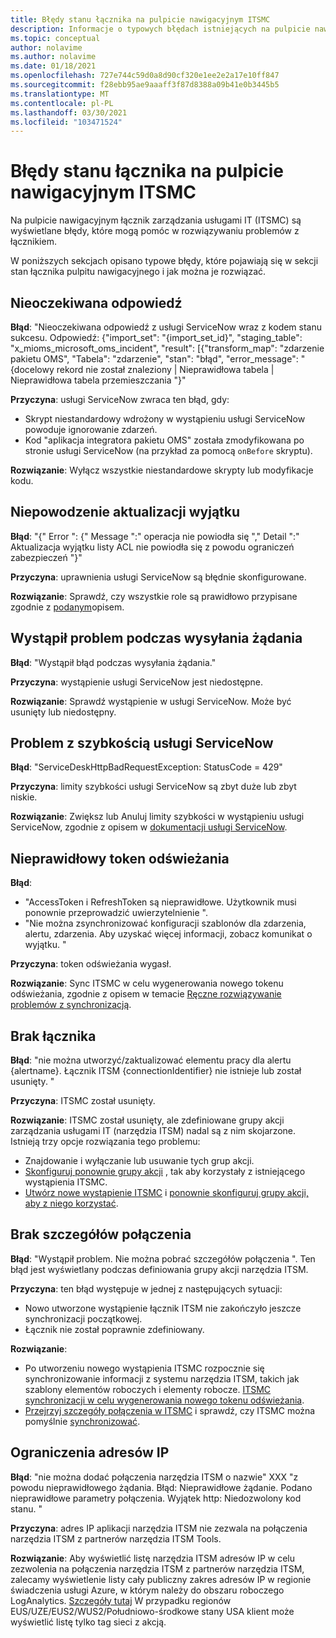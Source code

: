 ```yaml
---
title: Błędy stanu łącznika na pulpicie nawigacyjnym ITSMC
description: Informacje o typowych błędach istniejących na pulpicie nawigacyjnym łącznik zarządzania usługami IT.
ms.topic: conceptual
author: nolavime
ms.author: nolavime
ms.date: 01/18/2021
ms.openlocfilehash: 727e744c59d0a8d90cf320e1ee2e2a17e10ff847
ms.sourcegitcommit: f28ebb95ae9aaaff3f87d8388a09b41e0b3445b5
ms.translationtype: MT
ms.contentlocale: pl-PL
ms.lasthandoff: 03/30/2021
ms.locfileid: "103471524"
---
```

# <a name="connector-status-errors-in-the-itsmc-dashboard"></a>Błędy stanu łącznika na pulpicie nawigacyjnym ITSMC

Na pulpicie nawigacyjnym łącznik zarządzania usługami IT (ITSMC) są wyświetlane błędy, które mogą pomóc w rozwiązywaniu problemów z łącznikiem.

W poniższych sekcjach opisano typowe błędy, które pojawiają się w sekcji stan łącznika pulpitu nawigacyjnego i jak można je rozwiązać.

## <a name="unexpected-response"></a>Nieoczekiwana odpowiedź

**Błąd**: "Nieoczekiwana odpowiedź z usługi ServiceNow wraz z kodem stanu sukcesu. Odpowiedź: {"import_set": "{import_set_id}", "staging_table": "x_mioms_microsoft_oms_incident", "result": [{"transform_map": "zdarzenie pakietu OMS", "Tabela": "zdarzenie", "stan": "błąd", "error_message": "{docelowy rekord nie został znaleziony | Nieprawidłowa tabela | Nieprawidłowa tabela przemieszczania "}"

**Przyczyna**: usługi ServiceNow zwraca ten błąd, gdy:

* Skrypt niestandardowy wdrożony w wystąpieniu usługi ServiceNow powoduje ignorowanie zdarzeń.
* Kod "aplikacja integratora pakietu OMS" została zmodyfikowana po stronie usługi ServiceNow (na przykład za pomocą `onBefore` skryptu).

**Rozwiązanie**: Wyłącz wszystkie niestandardowe skrypty lub modyfikacje kodu.

## <a name="exception-update-failure"></a>Niepowodzenie aktualizacji wyjątku

**Błąd**: "{" Error ": {" Message ":" operacja nie powiodła się "," Detail ":" Aktualizacja wyjątku listy ACL nie powiodła się z powodu ograniczeń zabezpieczeń "}"

**Przyczyna**: uprawnienia usługi ServiceNow są błędnie skonfigurowane.

**Rozwiązanie**: Sprawdź, czy wszystkie role są prawidłowo przypisane zgodnie z [podanym](itsmc-connections-servicenow.md#install-the-user-app-and-create-the-user-role)opisem.

## <a name="problem-sending-a-request"></a>Wystąpił problem podczas wysyłania żądania

**Błąd**: "Wystąpił błąd podczas wysyłania żądania."

**Przyczyna**: wystąpienie usługi ServiceNow jest niedostępne.

**Rozwiązanie**: Sprawdź wystąpienie w usługi ServiceNow. Może być usunięty lub niedostępny.

## <a name="servicenow-rate-problem"></a>Problem z szybkością usługi ServiceNow

**Błąd**: "ServiceDeskHttpBadRequestException: StatusCode = 429"

**Przyczyna**: limity szybkości usługi ServiceNow są zbyt duże lub zbyt niskie.

**Rozwiązanie**: Zwiększ lub Anuluj limity szybkości w wystąpieniu usługi ServiceNow, zgodnie z opisem w [dokumentacji usługi ServiceNow](https://docs.servicenow.com/bundle/london-application-development/page/integrate/inbound-rest/task/investigate-rate-limit-violations.html).

## <a name="invalid-refresh-token"></a>Nieprawidłowy token odświeżania

**Błąd**: 
  * "AccessToken i RefreshToken są nieprawidłowe. Użytkownik musi ponownie przeprowadzić uwierzytelnienie ".
  * "Nie można zsynchronizować konfiguracji szablonów dla zdarzenia, alertu, zdarzenia. Aby uzyskać więcej informacji, zobacz komunikat o wyjątku. "

**Przyczyna**: token odświeżania wygasł.

**Rozwiązanie**: Sync ITSMC w celu wygenerowania nowego tokenu odświeżania, zgodnie z opisem w temacie [Ręczne rozwiązywanie problemów z synchronizacją](./itsmc-resync-servicenow.md).

## <a name="missing-connector"></a>Brak łącznika

**Błąd**: "nie można utworzyć/zaktualizować elementu pracy dla alertu {alertname}. Łącznik ITSM {connectionIdentifier} nie istnieje lub został usunięty. "

**Przyczyna**: ITSMC został usunięty.

**Rozwiązanie**: ITSMC został usunięty, ale zdefiniowane grupy akcji zarządzania usługami IT (narzędzia ITSM) nadal są z nim skojarzone. Istnieją trzy opcje rozwiązania tego problemu:

* Znajdowanie i wyłączanie lub usuwanie tych grup akcji.
* [Skonfiguruj ponownie grupy akcji](./itsmc-definition.md#create-itsm-work-items-from-azure-alerts) , tak aby korzystały z istniejącego wystąpienia ITSMC.
* [Utwórz nowe wystąpienie ITSMC](./itsmc-definition.md#create-an-itsm-connection) i [ponownie skonfiguruj grupy akcji, aby z niego korzystać](itsmc-definition.md#create-itsm-work-items-from-azure-alerts).

## <a name="lack-of-connection-details"></a>Brak szczegółów połączenia

**Błąd**: "Wystąpił problem. Nie można pobrać szczegółów połączenia ". Ten błąd jest wyświetlany podczas definiowania grupy akcji narzędzia ITSM.

**Przyczyna**: ten błąd występuje w jednej z następujących sytuacji:

* Nowo utworzone wystąpienie łącznik ITSM nie zakończyło jeszcze synchronizacji początkowej.
* Łącznik nie został poprawnie zdefiniowany.

**Rozwiązanie**: 

* Po utworzeniu nowego wystąpienia ITSMC rozpocznie się synchronizowanie informacji z systemu narzędzia ITSM, takich jak szablony elementów roboczych i elementy robocze. [ITSMC synchronizacji w celu wygenerowania nowego tokenu odświeżania](./itsmc-resync-servicenow.md).
* [Przejrzyj szczegóły połączenia w ITSMC](./itsmc-connections-servicenow.md#create-a-connection) i sprawdź, czy ITSMC można pomyślnie [synchronizować](./itsmc-resync-servicenow.md).


## <a name="ip-restrictions"></a>Ograniczenia adresów IP
**Błąd**: "nie można dodać połączenia narzędzia ITSM o nazwie" XXX "z powodu nieprawidłowego żądania. Błąd: Nieprawidłowe żądanie. Podano nieprawidłowe parametry połączenia. Wyjątek http: Niedozwolony kod stanu. "

**Przyczyna**: adres IP aplikacji narzędzia ITSM nie zezwala na połączenia narzędzia ITSM z partnerów narzędzia ITSM Tools.

**Rozwiązanie**: Aby wyświetlić listę narzędzia ITSM adresów IP w celu zezwolenia na połączenia narzędzia ITSM z partnerów narzędzia ITSM, zalecamy wyświetlenie listy cały publiczny zakres adresów IP w regionie świadczenia usługi Azure, w którym należy do obszaru roboczego LogAnalytics. [Szczegóły tutaj](https://www.microsoft.com/download/details.aspx?id=56519) W przypadku regionów EUS/UZE/EUS2/WUS2/Południowo-środkowe stany USA klient może wyświetlić listę tylko tag sieci z akcją.
